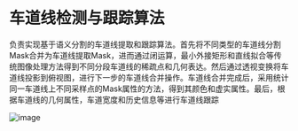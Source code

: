 # 车道线检测与跟踪算法

负责实现基于语义分割的车道线提取和跟踪算法。首先将不同类型的车道线分割Mask合并为车道线提取Mask，进而通过闭运算，最小外接矩形和直线拟合等传统图像处理方法得到不同分段车道线的稀疏点和几何表达。然后通过透视变换将车道线投影到俯视图，进行下一步的车道线合并操作。车道线合并完成后，采用统计同一车道线上不同采样点的Mask属性的方法，得到其颜色和虚实属性。最后，根据车道线的几何属性，车道宽度和历史信息等进行车道线跟踪

![image](https://github.com/yongjingli/myWorks/blob/master/videos/demo_track_lane.gif)
